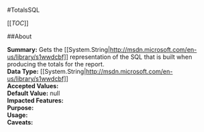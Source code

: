 #TotalsSQL

[[_TOC_]]

##About

**Summary:** Gets the [[System.String|http://msdn.microsoft.com/en-us/library/s1wwdcbf]] representation of the SQL that is built when producing the totals for the report.  
**Data Type:** [[System.String|http://msdn.microsoft.com/en-us/library/s1wwdcbf]]  
**Accepted Values:**   
**Default Value:** null  
**Impacted Features:**   
**Purpose:**   
**Usage:**   
**Caveats:**   

